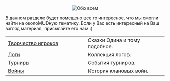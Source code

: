 &nbsp;

<p style='text-align: center'>
    <img src="/img/tit_about_all.gif" alt='Обо всем' />
</p>

<i class="letter letter-v">В</i> данном разделе будет помещено все то интересное, что мы смогли найти на околоMUDную тематику. Если у Вас есть интересный на Ваш взгляд материал, присылайте его нам :) 

<table class='table-links'>
<tr>
    <td style='width:50%'><a href='/all/writer'>Творчество игроков</a></td>
    <td><i class='letter letter-s'>С</i>казки Одина и тому подобное.</td>
</tr>
<tr>
    <td><a href='/all/logs/'>Логи</a></td>
    <td><i class='letter letter-k'>К</i>оллекция логов.</td>
</tr>
<tr>
    <td><a href='/all/logs_turnir/'>Турниры</a></td>
    <td><i class='letter letter-s'>С</i>обытия турниров.</td>
</tr>
<tr>
    <td><a href='/all/logs_war/'>Войны</a></td>
    <td><i class='letter letter-i'>И</i>стория клановых войн. </td>
</tr>
</table>
